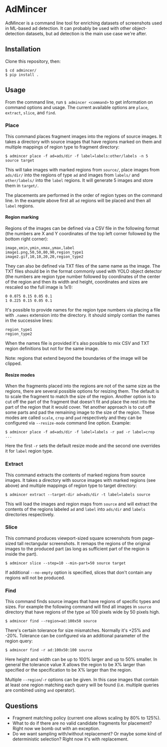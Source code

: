 # AdMincer

AdMincer is a command line tool for enriching datasets of screenshots used in
ML-based ad detection. It can probably be used with other object-detection
datasets, but ad detection is the main use case we're after.

## Installation

Clone this repository, then:

    $ cd admincer/
    $ pip install .

## Usage

From the command line, run `$ admincer <command>` to get information on command
options and usage. The current available options are `place`, `extract`,
`slice`, and `find`.

### Place

This command places fragment images into the regions of source images. It takes
a directory with source images that have regions marked on them and multiple
mappings of region type to fragment directory:

    $ admincer place -f ad=ads/dir -f label=labels:other/labels -n 5 source target

This will take images with marked regions from `source/`, place images from
`ads/dir/` into the regions of type `ad` and images from `labels/` and
`other/labels/` into the `label` regions. It will generate 5 images and store
them in `target/`.

The placements are performed in the order of region types on the command line.
In the example above first all `ad` regions will be placed and then all `label`
regions.

#### Region marking

Regions of the images can be defined via a CSV file in the following format
(the numbers are X and Y coordinates of the top left corner followed by the
bottom right corner):

    image,xmin,ymin,xmax,ymax,label
    image1.png,50,50,80,90,region_type1
    image2.gif,10,10,20,20,region_type2

They can also be defined via TXT files of the same name as the image. The TXT
files should be in the format commonly used with YOLO object detector (the
numbers are region type number followed by coordinates of the center of the
region and then its width and height, coordinates and sizes are rescaled so
the full image is 1x1):

    0 0.075 0.15 0.05 0.1
    1 0.225 0.15 0.05 0.1

It's possible to provide names for the region type numbers via placing a file
with `.names` extension into the directory. It should simply contian the names
in the successive lines:

    region_type1
    region_type2

When the names file is provided it's also possible to mix CSV and TXT region
definitions but not for the same image.

Note: regions that extend beyond the boundaries of the image will be clipped.

#### Resize modes

When the fragments placed into the regions are not of the same size as the
regions, there are several possible options for resizing them. The default
is to scale the fragment to match the size of the region. Another option is to
cut off the part of the fragment that doesn't fit and place the rest into the
part of the region that it would cover. Yet another approach is to cut off some
parts and pad the remaining image to the size of the region. These modes are
called `scale`, `crop` and `pad` respectively and they can be configured via
`--resize-mode` command line option. Example: 

    $ admincer place -f ad=ads/dir -f label=labels -r pad -r label=crop ...

Here the first `-r` sets the default resize mode and the second one overrides
it for `label` region type.

### Extract

This command extracts the contents of marked regions from source images. It
takes a directory with source images with marked regions (see above) and
multiple mappings of region type to target directory:

    $ admincer extract --target-dir ad=ads/dir -t label=labels source

This will load the images and region maps from `source` and will extract the
contents of the regions labeled `ad` and `label` into `ads/dir` and `labels`
directories respectively.

### Slice

This command produces viewport-sized square screenshots from page-sized tall
rectangular screenshots. It remaps the regions of the original images to the
produced part (as long as sufficient part of the region is inside the part).

    $ admincer slice --step=10 --min-part=50 source target

If additional `--no-empty` option is specified, slices that don't contain any
regions will not be produced.

### Find

This command finds source images that have regions of specific types and sizes.
For example the following command will find all images in `source` directory
that have regions of the type `ad` 100 pixels wide by 50 pixels high.

    $ admincer find --region=ad:100x50 source

There's certain tolerance for size mismatches. Normally it's +25% and -20%.
Tolerance can be configured via an additional parameter of the region query:

    $ admincer find -r ad:100x50:100 source

Here height and width can be up to 100% larger and up to 50% smaller. In
general the tolerance value X allows the region to be X% larger than specified
or the specification to be X% larger than the region.

Multiple `--region`/`-r` options can be given. In this case images that contain
at least one region matching each query will be found (i.e. multiple queries
are combined using `and` operator).

## Questions

- Fragment matching policy (current one allows scaling by 80% to 125%).
- What to do if there are no valid candidate fragments for placement? Right now
  we bomb out with an exception.
- Do we want sampling with/without replacement? Or maybe some kind of
  deterministic selection? Right now it's with replacement.
